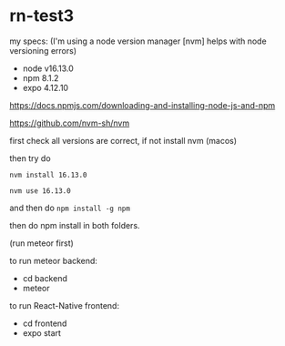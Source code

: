 # rn-test3
 
 my specs: (I'm using a node version manager [nvm] helps with node versioning errors)
- node v16.13.0
- npm 8.1.2
- expo  4.12.10
 
 https://docs.npmjs.com/downloading-and-installing-node-js-and-npm
 
 https://github.com/nvm-sh/nvm
 
 first check all versions are correct, if not install nvm (macos)

then try do

`nvm install 16.13.0`  

`nvm use 16.13.0`


and then do `npm install -g npm`



then do npm install in both folders.
  
  
  (run meteor first)
 
 to run meteor backend:
- cd backend
- meteor

 
to run React-Native frontend:

- cd frontend
- expo start
